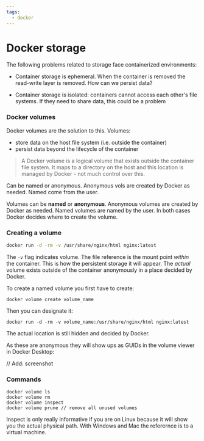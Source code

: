 ```yaml
---
tags:
  - docker
---
```


# Docker storage

The following problems related to storage face containerized environments:

- Container storage is ephemeral. When the container is removed the read-write
  layer is removed. How can we persist data?

- Container storage is isolated: containers cannot access each other's file
  systems. If they need to share data, this could be a problem

### Docker volumes

Docker volumes are the solution to this. Volumes:

- store data on the host file system (i.e. outside the container)
- persist data beyond the lifecycle of the container

> A Docker volume is a logical volume that exists outside the container file
> system. It maps to a directory on the host and this location is managed by
> Docker - not much control over this.

Can be named or anonymous. Anonymous vols are created by Docker as needed. Named
come from the user.

Volumes can be **named** or **anonymous**. Anonymous volumes are created by
Docker as needed. Named volumes are named by the user. In both cases Docker
decides where to create the volume.

### Creating a volume

```sh
docker run -d -rm -v /usr/share/nginx/html nginx:latest
```

The `-v` flag indicates volume. The file reference is the mount point _within_
the container. This is how the persistent storage it will appear. The _actual_
volume exists outside of the container anonymously in a place decided by Docker.

To create a named volume you first have to create:

```
docker volume create volume_name
```

Then you can designate it:

```
docker run -d -rm -v volume_name:/usr/share/nginx/html nginx:latest
```

The actual location is still hidden and decided by Docker.

As these are anonymous they will show ups as GUIDs in the volume viewer in
Docker Desktop:

// Add: screenshot

### Commands

```
docker volume ls
docker volume rm
docker volume inspect
docker volume prune // remove all unused volumes
```

Inspect is only really informative if you are on Linux because it will show you
the actual physical path. With Windows and Mac the referernce is to a virtual
machine.
